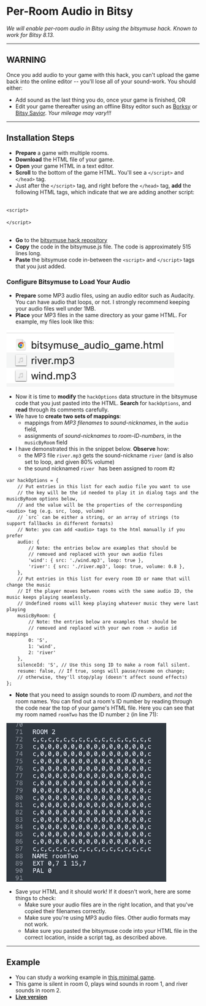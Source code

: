 
# Per-Room Audio in Bitsy

*We will enable per-room audio in Bitsy using the bitsymuse hack. Known to work for Bitsy 8.13.*

---

## WARNING

Once you add audio to your game with this hack, you can't upload the game back into the online editor -- you'll lose all of your sound-work. You should either: 

* Add sound as the last thing you do, once your game is finished, OR
* Edit your game thereafter using an offline Bitsy editor such as [Borksy](https://ayolland.itch.io/borksy) or [Bitsy Savior](https://aloelazoe.itch.io/bitsy-savior). *Your mileage may vary!!!*

---

## Installation Steps

* **Prepare** a game with multiple rooms. 
* **Download** the HTML file of your game.
* **Open** your game HTML in a text editor. 
* **Scroll** to the bottom of the game HTML. You'll see a `</script>` and `</head>` tag.
* Just after the `</script>` tag, and right before the  `</head>` tag, **add** the following HTML tags, which indicate that we are adding another script: 

```

<script>

</script>


```

* **Go** to the [bitsymuse hack repository](https://github.com/seleb/bitsy-hacks/blob/main/dist/bitsymuse.js)
* **Copy** the code in the bitsymuse.js file. The code is approximately 515 lines long. 
* **Paste** the bitsymuse code in-between the `<script>` and `</script>` tags that you just added. 


### Configure Bitsymuse to Load Your Audio

* **Prepare** some MP3 audio files, using an audio editor such as Audacity. You can have audio that loops, or not. I strongly recommend keeping your audio files well under 1MB.
* **Place** your MP3 files in the same directory as your game HTML. For example, my files look like this: 

![directory_screenshot.png](img/directory_screenshot.png) 

* Now it is time to **modify** the `hackOptions` data structure in the bitsymuse code that you just pasted into the HTML. **Search** for `hackOptions`, and **read** through its comments carefully. 
* We have to **create two sets of mappings**: 
  * mappings from *MP3 filenames* to *sound-nicknames*, in the `audio` field,
  * assignments of *sound-nicknames* to *room-ID-numbers*, in the `musicByRoom` field
* I have demonstrated this in the snippet below. **Observe** how: 
  * the MP3 file `river.mp3` gets the sound-nickname `river` (and is also set to loop, and given 80% volume)
  * the sound nicknamed `river ` has been assigned to room #`2`


```
var hackOptions = {
	// Put entries in this list for each audio file you want to use
	// the key will be the id needed to play it in dialog tags and the musicByRoom options below,
	// and the value will be the properties of the corresponding <audio> tag (e.g. src, loop, volume)
	// `src` can be either a string, or an array of strings (to support fallbacks in different formats)
	// Note: you can add <audio> tags to the html manually if you prefer
	audio: {
		// Note: the entries below are examples that should be 
		// removed and replaced with your own audio files
		'wind': { src: './wind.mp3', loop: true },
		'river': { src: './river.mp3', loop: true, volume: 0.8 },
	},
	// Put entries in this list for every room ID or name that will change the music
	// If the player moves between rooms with the same audio ID, the music keeps playing seamlessly.
	// Undefined rooms will keep playing whatever music they were last playing
	musicByRoom: {
		// Note: the entries below are examples that should be 
		// removed and replaced with your own room -> audio id mappings
		0: 'S',
		1: 'wind', 
		2: 'river'
	},
	silenceId: 'S', // Use this song ID to make a room fall silent.
	resume: false, // If true, songs will pause/resume on change;
	// otherwise, they'll stop/play (doesn't affect sound effects)
};
```

* **Note** that you need to assign sounds to room *ID numbers*, and *not* the room names. You can find out a room's ID number by reading through the code near the top of your game's HTML file. Here you can see that my room named `roomTwo` has the ID number `2` (in line 71):

![room-code-screenshot.png](img/room-code-screenshot.png)

* Save your HTML and it should work! If it doesn't work, here are some things to check: 
  * Make sure your audio files are in the right location, and that you've copied their filenames correctly. 
  * Make sure you're using MP3 audio files. Other audio formats may not work. 
  * Make sure you pasted the bitsymuse code into your HTML file in the correct location, inside a script tag, as described above. 


---

## Example

* You can study a working example in [this minimal game](bitsymuse_audio_game.html). 
* This game is silent in room 0, plays wind sounds in room 1, and river sounds in room 2. 
* [**Live version**](https://raw.githack.com/golanlevin/60-120/main/2025/lectures/interactive_narrative/bitsy_hacks/bitsy_audio/bitsymuse_audio_game.html)


